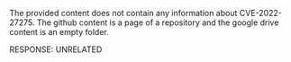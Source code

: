 The provided content does not contain any information about CVE-2022-27275. The github content is a page of a repository and the google drive content is an empty folder.

RESPONSE: UNRELATED